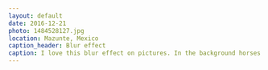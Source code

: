```yaml
---
layout: default
date: 2016-12-21
photo: 1484528127.jpg
location: Mazunte, Mexico
caption_header: Blur effect
caption: I love this blur effect on pictures. In the background horses wandering on the beach.
---
```

